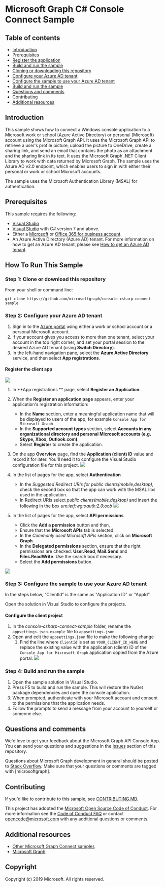 # Microsoft Graph C# Console Connect Sample

## Table of contents

* [Introduction](#introduction)
* [Prerequisites](#prerequisites)
* [Register the application](#Register-the-application)
* [Build and run the sample](#build-and-run-the-sample)
* [Cloning or downloading this repository](#cloning-or-downloading-repo)
* [Configure your Azure AD tenant](#configuring-Azure-AD-tenant )
* [Configure the sample to use your Azure AD tenant](#configuring-sample-to-use-Azure-AD-tenant)
* [Build and run the sample](#build-and-run-sample)
* [Questions and comments](#questions-and-comments)
* [Contributing](#contributing)
* [Additional resources](#additional-resources)

## Introduction

This sample shows how to connect a Windows console application to a Microsoft work or school (Azure Active Directory) or personal (Microsoft) account using the Microsoft Graph API. It uses the Microsoft Graph API to retrieve a user's profile picture, upload the picture to OneDrive, create a sharing link, and send an email that contains the photo as an attachment and the sharing link in its text. It uses the Microsoft Graph .NET Client Library to work with data returned by Microsoft Graph. The sample uses the Azure AD v2.0 endpoint, which enables users to sign in with either their personal or work or school Microsoft accounts.

The sample uses the Microsoft Authentication Library (MSAL) for authentication.

## Prerequisites

This sample requires the following:
- [Visual Studio](https://www.visualstudio.com/en-us/downloads) 
- [Visual Studio](https://www.visualstudio.com/en-us/downloads) with C# version 7 and above. 
-  Either a [Microsoft](www.outlook.com) or [Office 365 for business account](https://msdn.microsoft.com/en-us/office/office365/howto/setup-development-environment#bk_Office365Account).
- An Azure Active Directory (Azure AD) tenant. For more information on how to get an Azure AD tenant, please see [How to get an Azure AD tenant](https://azure.microsoft.com/en-us/documentation/articles/active-directory-howto-tenant/).

## How To Run This Sample

<a name="cloning-or-downloading-repo"></a>
### Step 1:  Clone or download this repository

From your shell or command line:

`git clone https://github.com/microsoftgraph/console-csharp-connect-sample`

<a name="configuring-Azure-AD-tenant"></a>
### Step 2:  Configure your Azure AD tenant 

1. Sign in to the [Azure portal](https://portal.azure.com) using either a work or school account or a personal Microsoft account.
2. If your account gives you access to more than one tenant, select your account in the top right corner, and set your portal session to the desired Azure AD tenant
   (using **Switch Directory**).
3. In the left-hand navigation pane, select the **Azure Active Directory** service, and then select **App registrations**.

#### Register the client app

![](https://github.com/nicolesigei/console-csharp-connect-sample/blob/master/readme-images/appregistrations.png)

1. In **App registrations ** page, select **Register an Application**.
2. When the **Register an application page** appears, enter your application's registration information:
   - In the **Name** section, enter a meaningful application name that will be displayed to users of the app, for example `Console App for Microsoft Graph`
   - In the **Supported account types** section, select **Accounts in any organizational directory and personal Microsoft accounts (e.g. Skype, Xbox, Outlook.com)**.
   - Select **Register** to create the application.
3. On the app **Overview** page, find the **Application (client) ID** value and record it for later. You'll need it to configure the Visual Studio configuration file for this project.
![](https://github.com/nicolesigei/console-csharp-connect-sample/blob/master/readme-images/client.png)

4. In the list of pages for the app, select **Authentication**
   - In the *Suggested Redirect URIs for public clients(mobile,desktop)*, check the second box so that the app can work with the MSAL libs used in the application.
   - In Redirect URIs select *public clients(mobile,desktop)* and insert the following in the box *urn:ietf:wg:oauth:2.0:oob* 
    ![]( https://github.com/nicolesigei/console-csharp-connect-sample/blob/master/readme-images/redirect.png)
   
5. In the list of pages for the app, select **API permissions**
   - Click the **Add a permission** button and then,
   - Ensure that the **Microsoft APIs** tab is selected.
   - In the *Commonly used Microsoft APIs* section, click on **Microsoft Graph**.
   - In the **Delegated permissions** section, ensure that the right permissions are checked: **User.Read**, **Mail.Send** and **Files.ReadWrite**. Use the search box if necessary.
   - Select the **Add permissions** button.
   
  ![](https://github.com/nicolesigei/console-csharp-connect-sample/blob/master/readme-images/permissions.png)

<a name="configuring-sample-to-use-Azure-AD-tenant"></a>
### Step 3:  Configure the sample to use your Azure AD tenant

In the steps below, "ClientId" is the same as "Application ID" or "AppId".

Open the solution in Visual Studio to configure the projects.

#### Configure the client project

1. In the *console-csharp-connect-sample* folder, rename the `appsettings.json.example` file to `appsettings.json`
1. Open and edit the `appsettings.json` file to make the following change
    1. Find the line where `ClientId` is set as `YOUR_CLIENT_ID_HERE` and replace the existing value with the application (client) ID of the `Console App for Microsoft Graph` application copied from the Azure portal.
 ![](https://github.com/nicolesigei/console-csharp-connect-sample/blob/master/readme-images/ID.png)

<a name="build-and-run-sample"></a>
### Step 4: Build and run the sample 

1. Open the sample solution in Visual Studio.
2. Press F5 to build and run the sample. This will restore the NuGet package dependencies and open the console application.
3. When prompted, authenticate with your Microsoft account and consent to the permissions that the application needs.
4. Follow the prompts to send a message from your account to yourself or someone else.
   
## Questions and comments

We'd love to get your feedback about the Microsoft Graph API Console App. You can send your questions and suggestions in the [Issues](https://github.com/microsoftgraph/console-csharp-connect-sample/issues) section of this repository.

Questions about Microsoft Graph development in general should be posted to [Stack Overflow](https://stackoverflow.com/questions/tagged/microsoftgraph). Make sure that your questions or comments are tagged with [microsoftgraph].

## Contributing ##

If you'd like to contribute to this sample, see [CONTRIBUTING.MD](/CONTRIBUTING.md).

This project has adopted the [Microsoft Open Source Code of Conduct](https://opensource.microsoft.com/codeofconduct/). For more information see the [Code of Conduct FAQ](https://opensource.microsoft.com/codeofconduct/faq/) or contact [opencode@microsoft.com](mailto:opencode@microsoft.com) with any additional questions or comments.
  
## Additional resources

- [Other Microsoft Graph Connect samples](https://github.com/MicrosoftGraph?utf8=%E2%9C%93&query=-Connect)
- [Microsoft Graph](https://developer.microsoft.com/en-us/graph)

## Copyright
Copyright (c) 2019 Microsoft. All rights reserved.

